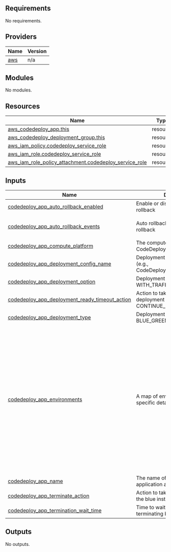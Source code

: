 ## Requirements

No requirements.

## Providers

| Name | Version |
|------|---------|
| <a name="provider_aws"></a> [aws](#provider\_aws) | n/a |

## Modules

No modules.

## Resources

| Name | Type |
|------|------|
| [aws_codedeploy_app.this](https://registry.terraform.io/providers/hashicorp/aws/latest/docs/resources/codedeploy_app) | resource |
| [aws_codedeploy_deployment_group.this](https://registry.terraform.io/providers/hashicorp/aws/latest/docs/resources/codedeploy_deployment_group) | resource |
| [aws_iam_policy.codedeploy_service_role](https://registry.terraform.io/providers/hashicorp/aws/latest/docs/resources/iam_policy) | resource |
| [aws_iam_role.codedeploy_service_role](https://registry.terraform.io/providers/hashicorp/aws/latest/docs/resources/iam_role) | resource |
| [aws_iam_role_policy_attachment.codedeploy_service_role](https://registry.terraform.io/providers/hashicorp/aws/latest/docs/resources/iam_role_policy_attachment) | resource |

## Inputs

| Name | Description | Type | Default | Required |
|------|-------------|------|---------|:--------:|
| <a name="input_codedeploy_app_auto_rollback_enabled"></a> [codedeploy\_app\_auto\_rollback\_enabled](#input\_codedeploy\_app\_auto\_rollback\_enabled) | Enable or disable automatic rollback | `bool` | `true` | no |
| <a name="input_codedeploy_app_auto_rollback_events"></a> [codedeploy\_app\_auto\_rollback\_events](#input\_codedeploy\_app\_auto\_rollback\_events) | Auto rollback events to trigger rollback | `list(string)` | <pre>[<br>  "DEPLOYMENT_FAILURE"<br>]</pre> | no |
| <a name="input_codedeploy_app_compute_platform"></a> [codedeploy\_app\_compute\_platform](#input\_codedeploy\_app\_compute\_platform) | The compute platform for CodeDeploy (e.g., ECS) | `string` | `"ECS"` | no |
| <a name="input_codedeploy_app_deployment_config_name"></a> [codedeploy\_app\_deployment\_config\_name](#input\_codedeploy\_app\_deployment\_config\_name) | Deployment configuration name (e.g., CodeDeployDefault.ECSAllAtOnce) | `string` | `"CodeDeployDefault.ECSAllAtOnce"` | no |
| <a name="input_codedeploy_app_deployment_option"></a> [codedeploy\_app\_deployment\_option](#input\_codedeploy\_app\_deployment\_option) | Deployment option (e.g., WITH\_TRAFFIC\_CONTROL) | `string` | `"WITH_TRAFFIC_CONTROL"` | no |
| <a name="input_codedeploy_app_deployment_ready_timeout_action"></a> [codedeploy\_app\_deployment\_ready\_timeout\_action](#input\_codedeploy\_app\_deployment\_ready\_timeout\_action) | Action to take when the deployment is ready (e.g., CONTINUE\_DEPLOYMENT) | `string` | `"CONTINUE_DEPLOYMENT"` | no |
| <a name="input_codedeploy_app_deployment_type"></a> [codedeploy\_app\_deployment\_type](#input\_codedeploy\_app\_deployment\_type) | Deployment type (e.g., BLUE\_GREEN) | `string` | `"BLUE_GREEN"` | no |
| <a name="input_codedeploy_app_environments"></a> [codedeploy\_app\_environments](#input\_codedeploy\_app\_environments) | A map of environments with their specific details | <pre>map(object({<br>    ecs_cluster_name    = string<br>    ecs_service_name    = string<br>    alb_listener_arn   = string<br>    blue_target_group   = string<br>    green_target_group  = string<br>    sns_topic_arn       = string<br>  }))</pre> | <pre>{<br>  "dev": {<br>    "alb_listener_arn": "arn:aws:elasticloadbalancing:region:account-id:listener/app/dev-load-balancer/xyz",<br>    "blue_target_group": "dev-blue-target-group",<br>    "ecs_cluster_name": "dev-ecs-cluster",<br>    "ecs_service_name": "dev-ecs-service",<br>    "green_target_group": "dev-green-target-group",<br>    "sns_topic_arn": "arn:aws:sns:region:account-id:dev-topic"<br>  },<br>  "prod": {<br>    "alb_listener_arn": "arn:aws:elasticloadbalancing:region:account-id:listener/app/prod-load-balancer/abc",<br>    "blue_target_group": "prod-blue-target-group",<br>    "ecs_cluster_name": "prod-ecs-cluster",<br>    "ecs_service_name": "prod-ecs-service",<br>    "green_target_group": "prod-green-target-group",<br>    "sns_topic_arn": "arn:aws:sns:region:account-id:prod-topic"<br>  }<br>}</pre> | no |
| <a name="input_codedeploy_app_name"></a> [codedeploy\_app\_name](#input\_codedeploy\_app\_name) | The name of the CodeDeploy application and deployment group | `string` | `""` | no |
| <a name="input_codedeploy_app_terminate_action"></a> [codedeploy\_app\_terminate\_action](#input\_codedeploy\_app\_terminate\_action) | Action to take when terminating the blue instances | `string` | `"TERMINATE"` | no |
| <a name="input_codedeploy_app_termination_wait_time"></a> [codedeploy\_app\_termination\_wait\_time](#input\_codedeploy\_app\_termination\_wait\_time) | Time to wait in minutes before terminating blue instances | `number` | `5` | no |

## Outputs

No outputs.
